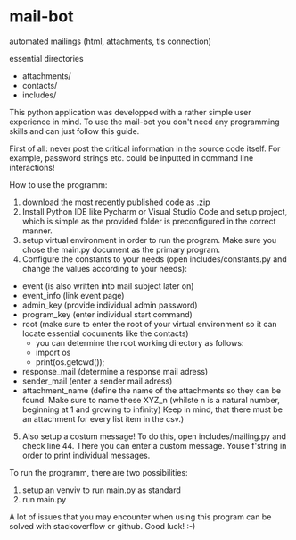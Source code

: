 # mail-bot
 
automated mailings (html, attachments, tls connection)

essential directories
* attachments/
* contacts/
* includes/

This python application was developped with a rather simple user experience in mind. To use the mail-bot you don't need any programming skills and can just follow this guide.

First of all: never post the critical information in the source code itself. For example, password strings etc. could be inputted in command line interactions!

How to use the programm:
1) download the most recently published code as .zip
2) Install Python IDE like Pycharm or Visual Studio Code and setup project, which is simple as the provided folder is preconfigured in the correct manner.
3) setup virtual environment in order to run the program. Make sure you chose the main.py document as the primary program.
4) Configure the constants to your needs (open includes/constants.py and change the values according to your needs):
  * event (is also written into mail subject later on)
  * event_info (link event page)
  * admin_key (provide individual admin password)
  * program_key (enter individual start command)
  * root (make sure to enter the root of your virtual environment so it can locate essential documents like the contacts) 
    - you can determine the root working directory as follows:
    - import os
    - print(os.getcwd());
  * response_mail (determine a response mail adress)
  * sender_mail (enter a sender mail adress)
  * attachment_name (define the name of the attachments so they can be found. Make sure to name these XYZ_n (whilste n is a natural number, beginning at 1 and growing to infinity) Keep in mind, that there must be an attachment for every list item in the csv.)
5) Also setup a costum message! To do this, open includes/mailing.py and check line 44. There you can enter a custom message. Youse f'string in order to print individual messages.

To run the programm, there are two possibilities:
1) setup an venviv to run main.py as standard
2) run main.py

A lot of issues that you may encounter when using this program can be solved with stackoverflow or github. Good luck! :-)
